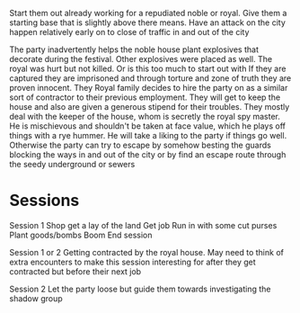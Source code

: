 Start them out already working for a repudiated noble or royal. Give them a starting base that is slightly above there means. Have an attack on the city happen relatively early on to close of traffic in and out of the city

 The party inadvertently helps the noble house plant explosives that decorate during the festival. Other explosives were placed as well. The royal was hurt but not killed. Or is this too much to start out with
 If they are captured they are imprisoned and through torture and zone of truth they are proven innocent. They Royal family decides to hire the party on as a similar sort of contractor to their previous employment. They will get to keep the house and also are given a generous stipend for their troubles. They mostly deal with the keeper of the house, whom is secretly the royal spy master. He is mischievous and shouldn't be taken at face value, which he plays off things with a rye hummer. He will take a liking to the party if things go well.
Otherwise the party can try to escape by somehow besting the guards blocking the ways in and out of the city or by find an escape route through the seedy underground or sewers


# Sessions

Session 1
Shop get a lay of the land
Get job
Run in with some cut purses
Plant goods/bombs
Boom
End session 

Session 1 or 2
Getting contracted by the royal house. May need to think of extra encounters to make this session interesting for after they get contracted but before their next job

Session 2
Let the party loose but guide them towards investigating the shadow group